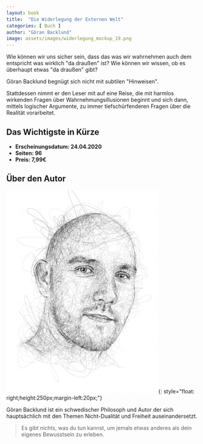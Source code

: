 ```yaml
---
layout: book
title:  "Die Widerlegung der Externen Welt"
categories: [ Buch ]
author: "Göran Backlund"
image: assets/images/widerlegung_mockup_19.png
---
```


Wie können wir uns sicher sein, dass das was wir wahrnehmen
auch dem entspricht was wirklich "da draußen" ist? Wie können wir wissen, ob es überhaupt etwas "da draußen" gibt?

Göran Backlund begnügt sich nicht mit subtilen "Hinweisen".

Stattdessen nimmt er den Leser mit auf eine Reise, die mit harmlos wirkenden Fragen über Wahrnehmungsillusionen beginnt und sich dann, mittels logischer Argumente, zu immer tiefschürfenderen Fragen über die Realität vorarbeitet. 

## Das Wichtigste in Kürze

- **Erscheinungsdatum: 24.04.2020**
- **Seiten: 96**
- **Preis: 7,99€**

## Über den Autor

![Göran Backlund](/assets/images/goransmall.jpg){: style="float: right;height:250px;margin-left:20px;"}


Göran Backlund ist ein schwedischer Philosoph und Autor der sich hauptsächlich mit den Themen Nicht-Dualität und Freiheit auseinandersetzt.

>Es gibt nichts, was du tun kannst, um jemals etwas anderes als dein eigenes Bewusstsein zu erleben.


